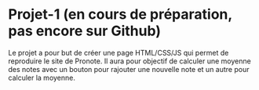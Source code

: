# Projet-1 (en cours de préparation, pas encore sur Github)

Le projet a pour but de créer une page HTML/CSS/JS qui permet de reproduire le site de Pronote. 
Il aura pour objectif de calculer une moyenne des notes avec un bouton pour rajouter une nouvelle note et un autre pour calculer la moyenne. 
